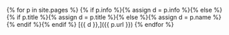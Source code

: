
{% for p in site.pages %} 
{% if p.info  %}{% assign d = p.info %}{% else %}{% if p.title %}{% assign d = p.title %}{% else %}{% assign d = p.name %}{% endif %}{% endif %}
[{{ d }},]({{ p.url }})
{% endfor %}


<!---
{% assign pp = site.pages | sort_natural: "info" %}

{% assign p.dd = "NO" %}

{% for p in pp %}
{% if p.info  %}{% assign d = p.info %}{% else %}{% if p.title %}{% assign d = p.title %}{% else %}{% assign d = p.name %}{% endif %}{% endif %}
{% assign pp[forloop.index0].dd = d %}
{{ d }}, {{ pp[forloop.index0].dd }}, {{ forloop.index0 }} ===

{% endfor %}

{% assign ppp = pp | sort_natural: "dd" %}

{% for p in pp %} [{{ p.dd }} __ ]({{ p.url }}){% endfor %}

Yes! 

Now {{ site.time | date: "%m-%d %H:%M:%S" }}


{% if p.info  %}{{ p.info }}{% else %}{% if p.title %}{{ p.title }}{% else %}{{ p.name }}{% endif %}{% endif %} 

-->



